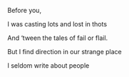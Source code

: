 Before you,

I was casting lots and lost in thots

And ‘tween the tales of fail or flail.

  

But I find direction in our strange place

  

I seldom write about people